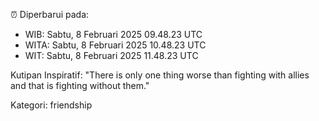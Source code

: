 ⏰ Diperbarui pada:
- WIB: Sabtu, 8 Februari 2025 09.48.23 UTC
- WITA: Sabtu, 8 Februari 2025 10.48.23 UTC
- WIT: Sabtu, 8 Februari 2025 11.48.23 UTC

Kutipan Inspiratif:
"There is only one thing worse than fighting with allies and that is fighting without them."


Kategori: friendship

